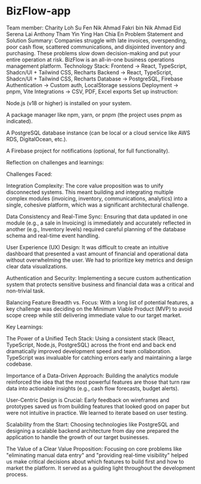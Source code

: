 # BizFlow-app 
Team member:
Charity Loh Su Fen
Nik Ahmad Fakri bin Nik Ahmad Eid
Serena Lai Anthony
Tham Yin Ying
Han Chia En
Problem Statement and Solution Summary:
Companies struggle with late invoices, overspending, poor cash flow, scattered communications, and disjointed inventory and purchasing. These problems slow down decision-making and put your entire operation at risk.
BizFlow is an all-in-one business operations management platform. 
Technology Stack: 
Frontend → React, TypeScript, Shadcn/UI + Tailwind CSS, Recharts
Backend → React, TypeScript, Shadcn/UI + Tailwind CSS, Recharts
Database → PostgreSQL, Firebase
Authentication → Custom auth, LocalStorage sessions
Deployment → pnpm, Vite
Integrations → CSV, PDF, Excel exports
Set up instruction:

Node.js (v18 or higher) is installed on your system.

A package manager like npm, yarn, or pnpm (the project uses pnpm as indicated).

A PostgreSQL database instance (can be local or a cloud service like AWS RDS, DigitalOcean, etc.).

A Firebase project for notifications (optional, for full functionality).

Reflection on challenges and learnings:

Challenges Faced:

Integration Complexity: The core value proposition was to unify disconnected systems. This meant building and integrating multiple complex modules (invoicing, inventory, communications, analytics) into a single, cohesive platform, which was a significant architectural challenge.

Data Consistency and Real-Time Sync: Ensuring that data updated in one module (e.g., a sale in Invoicing) is immediately and accurately reflected in another (e.g., Inventory levels) required careful planning of the database schema and real-time event handling.

User Experience (UX) Design: It was difficult to create an intuitive dashboard that presented a vast amount of financial and operational data without overwhelming the user. We had to prioritize key metrics and design clear data visualizations.

Authentication and Security: Implementing a secure custom authentication system that protects sensitive business and financial data was a critical and non-trivial task.

Balancing Feature Breadth vs. Focus: With a long list of potential features, a key challenge was deciding on the Minimum Viable Product (MVP) to avoid scope creep while still delivering immediate value to our target market.

Key Learnings:

The Power of a Unified Tech Stack: Using a consistent stack (React, TypeScript, Node.js, PostgreSQL) across the front end and back end dramatically improved development speed and team collaboration. TypeScript was invaluable for catching errors early and maintaining a large codebase.

Importance of a Data-Driven Approach: Building the analytics module reinforced the idea that the most powerful features are those that turn raw data into actionable insights (e.g., cash flow forecasts, budget alerts).

User-Centric Design is Crucial: Early feedback on wireframes and prototypes saved us from building features that looked good on paper but were not intuitive in practice. We learned to iterate based on user testing.

Scalability from the Start: Choosing technologies like PostgreSQL and designing a scalable backend architecture from day one prepared the application to handle the growth of our target businesses.

The Value of a Clear Value Proposition: Focusing on core problems like "eliminating manual data entry" and "providing real-time visibility" helped us make critical decisions about which features to build first and how to market the platform. It served as a guiding light throughout the development process.

